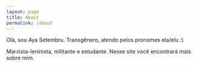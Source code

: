 ```yaml
---
layout: page
title: About
permalink: /about
---
```


Olá, sou Aya Setembru. Transgênero, atendo pelos pronomes ela/elu :)

Marxista-leninista, militante e estudante. Nesse site você encontrará mais sobre mim.
